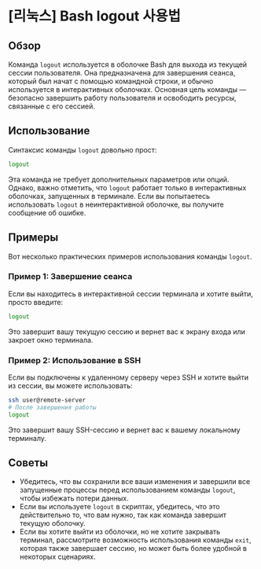# [리눅스] Bash logout 사용법

## Обзор
Команда `logout` используется в оболочке Bash для выхода из текущей сессии пользователя. Она предназначена для завершения сеанса, который был начат с помощью командной строки, и обычно используется в интерактивных оболочках. Основная цель команды — безопасно завершить работу пользователя и освободить ресурсы, связанные с его сессией.

## Использование
Синтаксис команды `logout` довольно прост:

```bash
logout
```

Эта команда не требует дополнительных параметров или опций. Однако, важно отметить, что `logout` работает только в интерактивных оболочках, запущенных в терминале. Если вы попытаетесь использовать `logout` в неинтерактивной оболочке, вы получите сообщение об ошибке.

## Примеры
Вот несколько практических примеров использования команды `logout`.

### Пример 1: Завершение сеанса
Если вы находитесь в интерактивной сессии терминала и хотите выйти, просто введите:

```bash
logout
```

Это завершит вашу текущую сессию и вернет вас к экрану входа или закроет окно терминала.

### Пример 2: Использование в SSH
Если вы подключены к удаленному серверу через SSH и хотите выйти из сессии, вы можете использовать:

```bash
ssh user@remote-server
# После завершения работы
logout
```

Это завершит вашу SSH-сессию и вернет вас к вашему локальному терминалу.

## Советы
- Убедитесь, что вы сохранили все ваши изменения и завершили все запущенные процессы перед использованием команды `logout`, чтобы избежать потери данных.
- Если вы используете `logout` в скриптах, убедитесь, что это действительно то, что вам нужно, так как команда завершит текущую оболочку.
- Если вы хотите выйти из оболочки, но не хотите закрывать терминал, рассмотрите возможность использования команды `exit`, которая также завершает сессию, но может быть более удобной в некоторых сценариях.